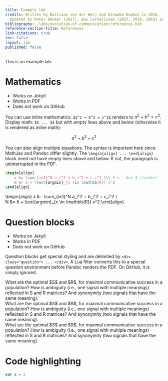 ```yaml
---
title: Example lab
credits: Written by Bastiaan van der Weij and Dieuwke Hupkes in 2016.  
  Updated by Peter Dekker (2017), Bas Cornelissen (2017, 2018, 2019) and Marianne de Heer Kloots (2018).
bibliography: _labs/evolution-of-communication/references.bib
reference-section-title: References
link-citations: true
toc: false
layout: lab
published: false
---
```



This is an example lab.

Mathematics
===========

- Works on Jekyll
- Works in PDF
- Does not work on GitHub

You can use inline mathematics: `$a^2 + b^2 = c^2$` renders to $a^2 + b^2 = c^2$.
Display math: `$$ ... $$` but with empty lines above and below (otherwise it is
rendered as inline math):

$$ a^2 + b^2 + c^2$$

You can also align multiple equations. The syntax is important here since 
MathJax and Pandoc differ slightly. The `\begin{align} ... \end{align}` block
need not have empty lines above and below. If not, the paragraph is 
uninterrupted in the PDF.

```latex
\begin{align}
    x &= \sum_{i=1}^N a_i^2 + b_i^2 + c_i^2 \\\ % <-- Use 3 slashes!
    N &= 5 + \text{argmin}_{x \in \mathbb{R}} x^2
\end{align}
```

\begin{align}
x &= \sum_{i=1}^N a_i^2 + b_i^2 + c_i^2 \\\
N &= 5 + \text{argmin}_{x \in \mathbb{R}} x^2
\end{align}

Question blocks
===============

- Works on Jekyll
- Works in PDF
- Does not work on GitHub

Question blocks get special styling and are delimited by `<div class="question">
... </div>`. A Lua filter converts this to a special question environment
before Pandoc renders the PDF. On GitHub, it is simply ignored.

<div class="question">
What are the optimal $S$ and $R$, for maximal communicative success in a
population? How is ambiguity (i.e., one signal with multiple meanings)
reflected in S and R matrices? And synonymity (two signals that have the
same meaning).
</div>

<div class="exercise">
What are the optimal $S$ and $R$, for maximal communicative success in a
population? How is ambiguity (i.e., one signal with multiple meanings)
reflected in S and R matrices? And synonymity (two signals that have the
same meaning).
</div>

<div class="question">
What are the optimal $S$ and $R$, for maximal communicative success in a
population? How is ambiguity (i.e., one signal with multiple meanings)
reflected in S and R matrices? And synonymity (two signals that have the
same meaning).
</div>


Code highlighting
=================

```javascript
var x = 2
```
